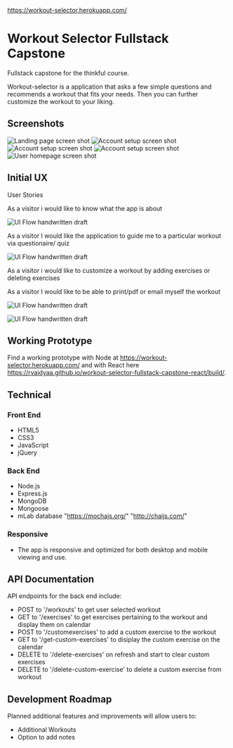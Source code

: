 https://workout-selector.herokuapp.com/

# Workout Selector Fullstack Capstone
Fullstack capstone for the thinkful course.

Workout-selector is a application that asks a few simple questions and recommends a workout that fits your needs. Then you can further customize the workout to your liking.
## Screenshots
![Landing page screen shot](https://github.com/rvaidyaa/workout-selector-fullstack-capstone/blob/master/github-images/landingpage.png)
![Account setup screen shot](https://github.com/rvaidyaa/workout-selector-fullstack-capstone/blob/master/github-images/option1.png)
![Account setup screen shot](https://github.com/rvaidyaa/workout-selector-fullstack-capstone/blob/master/github-images/option2.png)
![Account setup screen shot](https://github.com/rvaidyaa/workout-selector-fullstack-capstone/blob/master/github-images/option3.png)
![User homepage screen shot](https://github.com/rvaidyaa/workout-selector-fullstack-capstone/blob/master/github-images/results.png)



## Initial UX
User Stories

As a visitor i would like to know what the app is about

![UI Flow handwritten draft](https://github.com/rvaidyaa/workout-selector-fullstack-capstone/blob/master/Wireframe/landing.jpg)

As a visitor I would like the application to guide me to a particular workout via questionaire/ quiz

![UI Flow handwritten draft](https://github.com/rvaidyaa/workout-selector-fullstack-capstone/blob/master/Wireframe/quiz.jpg)

As a visitor i would like to customize a workout by adding exercises or deleting exercises

As a visitor I would like to be able to print/pdf or email myself the workout

![UI Flow handwritten draft](https://github.com/rvaidyaa/workout-selector-fullstack-capstone/blob/master/Wireframe/result.jpg)

![UI Flow handwritten draft](https://github.com/rvaidyaa/workout-selector-fullstack-capstone/blob/master/Wireframe/customize.jpg)


## Working Prototype
Find a working prototype with Node at https://workout-selector.herokuapp.com/ and with React here https://rvaidyaa.github.io/workout-selector-fullstack-capstone-react/build/.


## Technical

### Front End

* HTML5
* CSS3
* JavaScript
* jQuery


### Back End

* Node.js
* Express.js
* MongoDB
* Mongoose
* mLab database
"https://mochajs.org/"  "http://chaijs.com/"

### Responsive

* The app is responsive and optimized for both desktop and mobile viewing and use.


## API Documentation

API endpoints for the back end include:
* POST to '/workouts' to get user selected workout
* GET to '/exercises' to get exercises pertaining to the workout and display them on calendar
* POST to '/customexercises' to add a custom exercise to the workout
* GET to '/get-custom-exercises' to disiplay the custom exercise on the calendar
* DELETE to '/delete-exercises' on refresh and start to clear custom exercises
* DELETE to '/delete-custom-exercise' to delete a custom exercise from workout

## Development Roadmap
Planned additional features and improvements will allow users to:
* Additional Workouts
* Option to add notes

